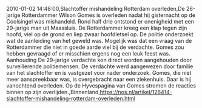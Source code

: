 2010-01-02 14:48:00,Slachtoffer mishandeling Rotterdam overleden,De 26-jarige Rotterdammer Wilson Gomes is overleden nadat hij gisternacht op de Coolsingel was mishandeld. Rond half drie ontstond er onenigheid met een 29-jarige man uit Maassluis. De Rotterdammer kreeg een klap tegen zijn hoofd, viel op de grond en liep zwaar hoofdletsel op. De politie onderzoekt wat de aanleiding van het geweld was. Mogelijk was dat een vraag van de Rotterdammer die niet in goede aarde viel bij de verdachte. Gomes zou hebben gevraagd of er misschien ergens nog een leuk feest was. Aanhouding De 29-jarige verdachte kon direct worden aangehouden door surveillerende politiemensen. De verdachte werd aangewezen door familie van het slachtoffer en is vastgezet voor nader onderzoek. Gomes, die niet meer aanspreekbaar was, is overgebracht naar een ziekenhuis. Daar is hij vanochtend overleden. Op de Hyvespagina van Gomes stromen de reacties binnen op zijn overlijden.,Binnenland,https://nos.nl/artikel/126414-slachtoffer-mishandeling-rotterdam-overleden.html